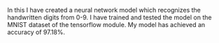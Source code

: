 In this I have created a neural network model which recognizes the handwritten digits from 0-9. I have trained and tested the model on the MNIST dataset of the tensorflow module. My model has achieved an accuracy of 97.18%.
